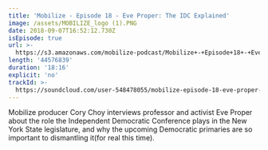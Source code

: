 ```yaml
---
title: 'Mobilize - Episode 18 - Eve Proper: The IDC Explained'
image: /assets/MOBILIZE_logo (1).PNG
date: 2018-09-07T16:52:12.730Z
isEpisode: true
url: >-
  https://s3.amazonaws.com/mobilize-podcast/Mobilize+-+Episode+18+-+Eve+Proper_.mp3
length: '44576839'
duration: '18:16'
explicit: 'no'
trackId: >-
  https://soundcloud.com/user-548478055/mobilize-episode-18-eve-proper-the-idc-explained
---
```

Mobilize producer Cory Choy interviews professor and activist Eve Proper about the role the Independent Democratic Conference plays in the New York State legislature, and why the upcoming Democratic primaries are so important to dismantling it(for real this time).
